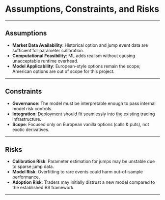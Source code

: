 # Assumptions, Constraints, and Risks  

---

## Assumptions
- **Market Data Availability**: Historical option and jump event data are sufficient for parameter calibration.  
- **Computational Feasibility**: ML adds realism without causing unacceptable runtime overhead.  
- **Model Applicability**: European-style options remain the scope; American options are out of scope for this project.  

---

## Constraints
- **Governance**: The model must be interpretable enough to pass internal model risk controls.  
- **Integration**: Deployment should fit seamlessly into the existing trading infrastructure.  
- **Scope**: Focused only on European vanilla options (calls & puts), not exotic derivatives.  

---

## Risks
- **Calibration Risk**: Parameter estimation for jumps may be unstable due to sparse jump data.  
- **Model Risk**: Overfitting to rare events could harm out-of-sample performance.  
- **Adoption Risk**: Traders may initially distrust a new model compared to the established BS framework.  

---
